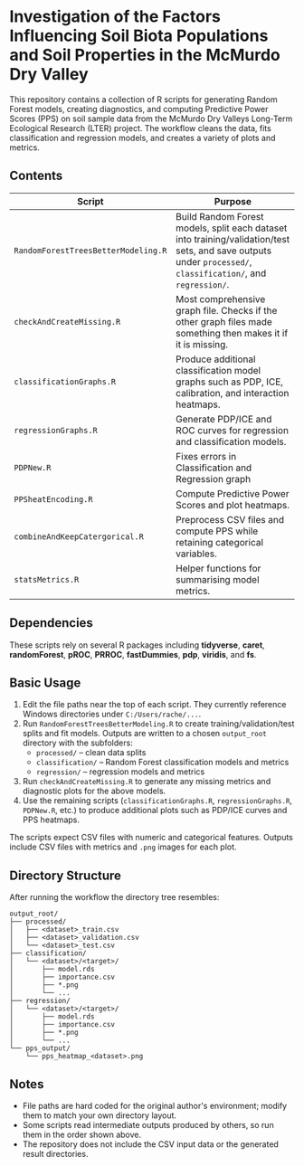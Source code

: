 # Investigation of the Factors Influencing Soil Biota Populations and Soil Properties in the McMurdo Dry Valley

This repository contains a collection of R scripts for generating Random Forest models, creating diagnostics, and computing Predictive Power Scores (PPS) on soil sample data from the McMurdo Dry Valleys Long-Term Ecological Research (LTER) project. The workflow cleans the data, fits classification and regression models, and creates a variety of plots and metrics.

## Contents

| Script | Purpose |
|-------|---------|
| `RandomForestTreesBetterModeling.R` | Build Random Forest models, split each dataset into training/validation/test sets, and save outputs under `processed/`, `classification/`, and `regression/`. |
| `checkAndCreateMissing.R` | Most comprehensive graph file. Checks if the other graph files made something then makes it if it is missing.  | 
| `classificationGraphs.R` | Produce additional classification model graphs such as PDP, ICE, calibration, and interaction heatmaps. |
| `regressionGraphs.R` | Generate PDP/ICE and ROC curves for regression and classification models. |
| `PDPNew.R` | Fixes errors in Classification and Regression graph|
| `PPSheatEncoding.R` | Compute Predictive Power Scores and plot heatmaps. |
| `combineAndKeepCatergorical.R` | Preprocess CSV files and compute PPS while retaining categorical variables. |
| `statsMetrics.R` | Helper functions for summarising model metrics. |

## Dependencies
These scripts rely on several R packages including **tidyverse**, **caret**, **randomForest**, **pROC**, **PRROC**, **fastDummies**, **pdp**, **viridis**, and **fs**.

## Basic Usage
1. Edit the file paths near the top of each script. They currently reference Windows directories under `C:/Users/rache/...`.
2. Run `RandomForestTreesBetterModeling.R` to create training/validation/test splits and fit models. Outputs are written to a chosen `output_root` directory with the subfolders:
   - `processed/` &ndash; clean data splits
   - `classification/` &ndash; Random Forest classification models and metrics
   - `regression/` &ndash; regression models and metrics
3. Run `checkAndCreateMissing.R` to generate any missing metrics and diagnostic plots for the above models.
4. Use the remaining scripts (`classificationGraphs.R`, `regressionGraphs.R`, `PDPNew.R`, etc.) to produce additional plots such as PDP/ICE curves and PPS heatmaps.

The scripts expect CSV files with numeric and categorical features. Outputs include CSV files with metrics and `.png` images for each plot.

## Directory Structure
After running the workflow the directory tree resembles:

```
output_root/
├── processed/
│   ├── <dataset>_train.csv
│   ├── <dataset>_validation.csv
│   └── <dataset>_test.csv
├── classification/
│   └── <dataset>/<target>/
│       ├── model.rds
│       ├── importance.csv
│       ├── *.png
│       └── ...
├── regression/
│   └── <dataset>/<target>/
│       ├── model.rds
│       ├── importance.csv
│       ├── *.png
│       └── ...
└── pps_output/
    └── pps_heatmap_<dataset>.png
```

## Notes
- File paths are hard coded for the original author's environment; modify them to match your own directory layout.
- Some scripts read intermediate outputs produced by others, so run them in the order shown above.
- The repository does not include the CSV input data or the generated result directories.
